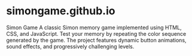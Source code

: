# simongame.github.io
Simon Game  A classic Simon memory game implemented using HTML, CSS, and JavaScript. Test your memory by repeating the color sequence generated by the game. The project features dynamic button animations, sound effects, and progressively challenging levels.
